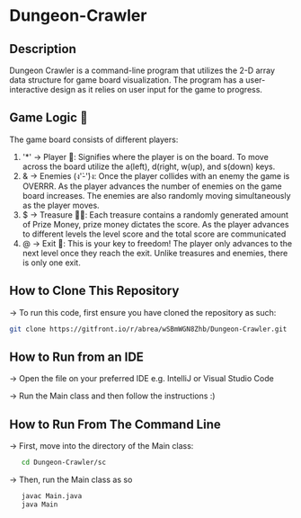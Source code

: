 # Dungeon-Crawler 

## Description 
Dungeon Crawler is a command-line program that utilizes the 2-D array data structure for game board visualization. The program has a user-interactive design as it relies on user input for the game to progress. 

## Game Logic 👾
The game board consists of different players:
1. '*' -> Player 👤: Signifies where the player is on the board. To move across the board utilize the a(left), d(right, w(up), and s(down) keys.
2. & -> Enemies (ง'̀-'́)ง: Once the player collides with an enemy the game is OVERRR. As the player advances the number of enemies on the game board increases. The enemies are also randomly moving simultaneously as the player moves. 
3. $ -> Treasure 🏴‍☠️: Each treasure contains a randomly generated amount of Prize Money, prize money dictates the score. As the player advances to different levels the level score and the total score are communicated
4. @ -> Exit 🚫: This is your key to freedom! The player only advances to the next level once they reach the exit. Unlike treasures and enemies, there is only one exit.

## How to Clone This Repository
-> To run this code, first ensure you have cloned the repository as such:
   ```bash
   git clone https://gitfront.io/r/abrea/wSBmWGN8Zhb/Dungeon-Crawler.git
   ```

## How to Run from an IDE

-> Open the file on your preferred IDE e.g. IntelliJ or Visual Studio Code

-> Run the Main class and then follow the instructions :)

## How to Run From The Command Line
-> First, move into the directory of the Main class:
```bash
   cd Dungeon-Crawler/sc
   ```
-> Then, run the Main class as so
```bash
   javac Main.java
   java Main
   ```




